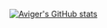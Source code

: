 [![Aviger's GitHub stats](https://github-readme-stats.vercel.app/api?username=avigeris&hide=contribs,prs)](https://github.com/anuraghazra/github-readme-stats)
